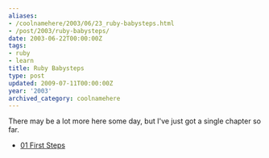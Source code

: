 ```yaml
---
aliases:
- /coolnamehere/2003/06/23_ruby-babysteps.html
- /post/2003/ruby-babysteps/
date: 2003-06-22T00:00:00Z
tags:
- ruby
- learn
title: Ruby Babysteps
type: post
updated: 2009-07-11T00:00:00Z
year: '2003'
archived_category: coolnamehere
---
```

<!-- TEASER_END -->
There may be a lot more here some day, but I've just got a single chapter so far.

* [01 First Steps](/post/2003/01-first-steps/)
